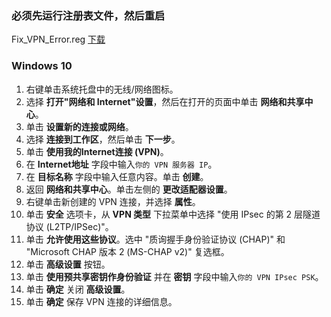### 必须先运行注册表文件，然后重启

Fix_VPN_Error.reg [下载](https://raw.githubusercontent.com/choushunn/common_tools/main/vpn/Fix_VPN_Error.reg)

### Windows 10

1. 右键单击系统托盘中的无线/网络图标。
2. 选择 **打开"网络和 Internet"设置**，然后在打开的页面中单击 **网络和共享中心**。
3. 单击 **设置新的连接或网络**。
4. 选择 **连接到工作区**，然后单击 **下一步**。
5. 单击 **使用我的Internet连接 (VPN)**。
6. 在 **Internet地址** 字段中输入`你的 VPN 服务器 IP`。
7. 在 **目标名称** 字段中输入任意内容。单击 **创建**。
8. 返回 **网络和共享中心**。单击左侧的 **更改适配器设置**。
9. 右键单击新创建的 VPN 连接，并选择 **属性**。
10. 单击 **安全** 选项卡，从 **VPN 类型** 下拉菜单中选择 "使用 IPsec 的第 2 层隧道协议 (L2TP/IPSec)"。
11. 单击 **允许使用这些协议**。选中 "质询握手身份验证协议 (CHAP)" 和 "Microsoft CHAP 版本 2 (MS-CHAP v2)" 复选框。
12. 单击 **高级设置** 按钮。
13. 单击 **使用预共享密钥作身份验证** 并在 **密钥** 字段中输入`你的 VPN IPsec PSK`。
14. 单击 **确定** 关闭 **高级设置**。
15. 单击 **确定** 保存 VPN 连接的详细信息。